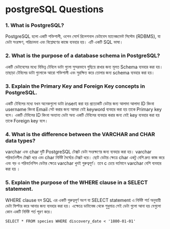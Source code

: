 # postgreSQL Questions

### 1. What is PostgreSQL?

PostgreSQL হলো একটি শক্তিশালী, ওপেন সোর্স রিলেশনাল ডেটাবেস ম্যানেজমেন্ট সিস্টেম (RDBMS), যা ডেটা সংরক্ষণ, পরিচালনা এবং বিশ্লেষণের কাজে ব্যবহার হয়। এটি একটি SQL ভাষা।

### 2. What is the purpose of a database schema in PostgreSQL?

একটি ডেটাবেসের মধ্যে বিভিন্ন টেবিলে ডাটা গুলো সুন্দরভাবে গুছিয়ে রাখার জন্য মূলত Schema ব্যবহার করা হয়। তাছাড়া টেবিলের ডাটা গুলোকে আরো শক্তিশালী এবং সুরক্ষিত করে তোলার জন্য schema ব্যবহার করা হয়।

### 3. Explain the Primary Key and Foreign Key concepts in PostgreSQL.

একটি টেবিলের মধ্যে যখন অনেকগুলো ডাটা insert করা হয় প্রত্যেকটি ডেটার জন্য আলাদা আলাদা ID কিংবা username কিংবা Email সেট করার জন্য আমরা যেই keyword ব্যবহার করা হয় তাকে Primary key বলে। একটি টেবিলের ID কিংবা অন্যান্য ডেটা অন্য একটি টেবিলের ব্যবহার করার জন্য যেই key ব্যবহার করা হয় তাকে Foreign key বলে।

### 4. What is the difference between the VARCHAR and CHAR data types?

varchar এবং char দুটি PostgreSQL টেক্সট ডেটা সংরক্ষণের জন্য ব্যবহার করা হয়। varchar পরিবর্তনশীল টেক্সট ধরে এবং char নির্দিষ্ট দৈর্ঘ্যের টেক্সট ধরে। ছোট ডেটার ক্ষেত্রে char একটু বেশি দ্রুত কাজ করে এবং বড় ও পরিবর্তনশিল ডেটার ক্ষেত্রে varchar খুবই গুরুত্বপূর্ণ। তবে c চেয়ে বর্তমানে varchar বেশি ব্যবহার করা হয় ।

### 5. Explain the purpose of the WHERE clause in a SELECT statement.

WHERE clause হল SQL এর একটি গুরুত্বপূর্ণ অংশ যা SELECT statement এ নির্দিষ্ট শর্ত অনুযায়ী ডেটা ফিল্টার করে আনার জন্য ব্যবহার করা হয়। এক্ষেত্রে ডাটাবেজ থেকে শুধুমাত্র সেই ডেটা গুলো আনা হয় যেগুলো কোন একটি নির্দিষ্ট শর্ত পূরণ করে।

`SELECT * FROM species WHERE discovery_date < '1800-01-01'`
